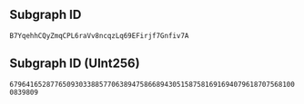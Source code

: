 ## Subgraph ID

`B7YqehhCQyZmqCPL6raVv8ncqzLq69EFirjf7Gnfiv7A`

## Subgraph ID (UInt256)

`67964165287765093033885770638947586689430515875816916940796187075681000839809`
